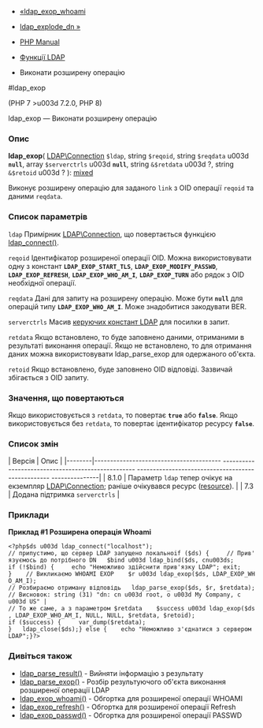 - [«ldap_exop_whoami](function.ldap-exop-whoami.md)
- [ldap_explode_dn »](function.ldap-explode-dn.md)

- [PHP Manual](index.md)
- [Функції LDAP](ref.ldap.md)
- Виконати розширену операцію

#ldap_exop

(PHP 7 \>u003d 7.2.0, PHP 8)

ldap_exop — Виконати розширену операцію

### Опис

**ldap_exop**(
[LDAP\Connection](class.ldap-connection.md) `$ldap`,
string `$reqoid`,
string `$reqdata` u003d **`null`**,
array `$serverctrls` u003d **`null`**,
string `&$retdata` u003d ?,
string `&$retoid` u003d ?
):
[mixed](language.types.declarations.md#language.types.declarations.mixed)

Виконує розширену операцію для заданого `link` з OID операції
`reqoid` та даними `reqdata`.

### Список параметрів

`ldap`
Примірник [LDAP\Connection](class.ldap-connection.md), що повертається
функцією [ldap_connect()](function.ldap-connect.md).

`reqoid`
Ідентифікатор розширеної операції OID. Можна використовувати одну з
констант **`LDAP_EXOP_START_TLS`**, **`LDAP_EXOP_MODIFY_PASSWD`**,
**`LDAP_EXOP_REFRESH`**, **`LDAP_EXOP_WHO_AM_I`**, **`LDAP_EXOP_TURN`**
або рядок з OID необхідної операції.

`reqdata`
Дані для запиту на розширену операцію. Може бути **`null`** для
операцій типу **`LDAP_EXOP_WHO_AM_I`**. Може знадобитися закодувати
BER.

`serverctrls`
Масив [керуючих констант LDAP](ldap.controls.md) для посилки в
запит.

`retdata`
Якщо встановлено, то буде заповнено даними, отриманими в результаті
виконання операції. Якщо не встановлено, то для отримання даних можна
використовувати ldap_parse_exop для одержаного об'єкта.

`retoid`
Якщо встановлено, буде заповнено OID відповіді. Зазвичай збігається з OID
запиту.

### Значення, що повертаються

Якщо використовується з `retdata`, то повертає **`true`** або **`false`**.
Якщо використовується без `retdata`, то повертає ідентифікатор ресурсу
**`false`**.

### Список змін

| Версія | Опис |
|--------|---------------------------------------- -------------------------------------------------- -------------------------------------------------- ---------------|
| 8.1.0 | Параметр `ldap` тепер очікує на екземпляр [LDAP\Connection](class.ldap-connection.md); раніше очікувався ресурс ([resource](language.types.resource.md)). |
| 7.3 | Додана підтримка `serverctrls` |

### Приклади

**Приклад #1 Розширена операція Whoami**

`<?php$ds u003d ldap_connect("localhost"); // припустимо, що сервер LDAP запущено локальноif ($ds) {     // Прив'язуємось до потрібного DN   $bind u003d ldap_bind($ds, cnu003ds; if (!$bind) {     echo "Неможливо здійснити прив'язку LDAP"; exit; }    // Викликаємо WHOAMI EXOP    $r u003d ldap_exop($ds, LDAP_EXOP_WHO_AM_I); // Розбираємо отриману відповідь   ldap_parse_exop($ds, $r, $retdata); // Висновок: string (31) "dn: cn u003d root, o u003d My Company, c u003d US" | // То же саме, а з параметром $retdata    $success u003d ldap_exop($ds, LDAP_EXOP_WHO_AM_I, NULL, NULL, $retdata, $retoid); if ($success) {     var_dump($retdata); }   ldap_close($ds);} else {    echo "Неможливо з'єднатися з сервером LDAP";}?> `

### Дивіться також

- [ldap_parse_result()](function.ldap-parse-result.md) - Вийняти
інформацію з результату
- [ldap_parse_exop()](function.ldap-parse-exop.md) - Розбір
результуючого об'єкта виконання розширеної операції LDAP
- [ldap_exop_whoami()](function.ldap-exop-whoami.md) - Обгортка для
розширеної операції WHOAMI
- [ldap_exop_refresh()](function.ldap-exop-refresh.md) - Обгортка для
розширеної операції Refresh
- [ldap_exop_passwd()](function.ldap-exop-passwd.md) - Обгортка для
розширеної операції PASSWD

